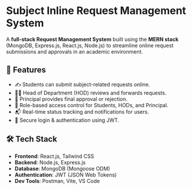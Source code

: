 # Subject Inline Request Management System

A **full-stack Request Management System** built using the **MERN stack** (MongoDB, Express.js, React.js, Node.js) to streamline online request submissions and approvals in an academic environment.

## 🚀 Features

- ✍️ Students can submit subject-related requests online.
- 🧑‍🏫 Head of Department (HOD) reviews and forwards requests.
- 🏫 Principal provides final approval or rejection.
- 📜 Role-based access control for Students, HODs, and Principal.
- 📬 Real-time status tracking and notifications for users.
- 🔐 Secure login & authentication using JWT.

## 🛠️ Tech Stack

- **Frontend**: React.js, Tailwind CSS
- **Backend**: Node.js, Express.js
- **Database**: MongoDB (Mongoose ODM)
- **Authentication**: JWT (JSON Web Tokens)
- **Dev Tools**: Postman, Vite, VS Code


